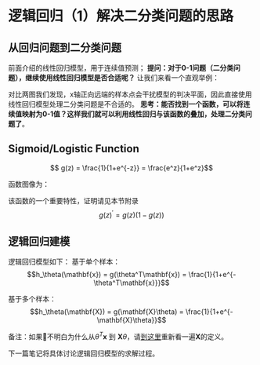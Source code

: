 # 逻辑回归（1）解决二分类问题的思路

## 从回归问题到二分类问题

前面介绍的线性回归模型，用于连续值预测；
**提问：对于0-1问题（二分类问题），继续使用线性回归模型是否合适呢？** 
让我们来看一个直观举例：

对比两图我们发现，x轴正向远端的样本点会干扰模型的判决平面，因此直接使用线性回归模型处理二分类问题是不合适的。
**思考：能否找到一个函数，可以将连续值映射为0-1值？这样我们就可以利用线性回归与该函数的叠加，处理二分类问题了**。

## Sigmoid/Logistic Function

$$ g(z) = \frac{1}{1+e^{-z}} = \frac{e^z}{1+e^z}$$

函数图像为：

该函数的一个重要特性，证明请见本节附录
$$ g(z)^{\prime} = g(z)(1-g(z))$$

## 逻辑回归建模

逻辑回归模型如下：
基于单个样本：
$$h_\theta(\mathbf{x}) = g(\theta^T\mathbf{x}) = \frac{1}{1+e^{-\theta^T\mathbf{x}}}$$

基于多个样本：
$$h_\theta(\mathbf{X}) = g(\mathbf{X}\theta) = \frac{1}{1+e^{-\mathbf{X}\theta}}$$

备注：如果不明白为什么从$\theta^T\mathbf{x}$ 到 $\mathbf{X}\theta$，请[到这里](LinearRegression_Tutorial_1.md)重新看一遍$\mathbf{X}$的定义。

下一篇笔记将具体讨论逻辑回归模型的求解过程。




